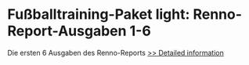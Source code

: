 # Fußballtraining-Paket light: Renno-Report-Ausgaben 1-6
Die ersten 6 Ausgaben des Renno-Reports
[>> Detailed information](https://secure.shareit.com/shareit/product.html?productid=300375551&affiliateid=200057808)